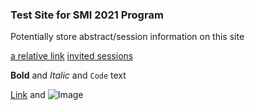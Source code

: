 ### Test Site for SMI 2021 Program

Potentially store abstract/session information on this site


[a relative link](docs/test_session.md)
[invited sessions](docs/ses-invited.md)

**Bold** and _Italic_ and `Code` text

[Link](url) and ![Image](src)
